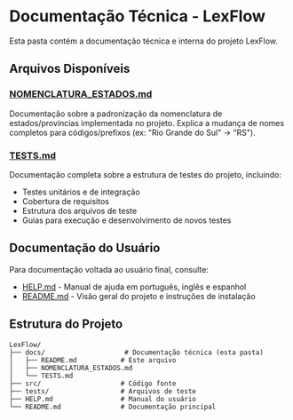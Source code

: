 # Documentação Técnica - LexFlow

Esta pasta contém a documentação técnica e interna do projeto LexFlow.

## Arquivos Disponíveis

### [NOMENCLATURA_ESTADOS.md](./NOMENCLATURA_ESTADOS.md)
Documentação sobre a padronização da nomenclatura de estados/províncias implementada no projeto. Explica a mudança de nomes completos para códigos/prefixos (ex: "Rio Grande do Sul" → "RS").

### [TESTS.md](./TESTS.md)
Documentação completa sobre a estrutura de testes do projeto, incluindo:
- Testes unitários e de integração
- Cobertura de requisitos
- Estrutura dos arquivos de teste
- Guias para execução e desenvolvimento de novos testes

## Documentação do Usuário

Para documentação voltada ao usuário final, consulte:
- [HELP.md](../HELP.md) - Manual de ajuda em português, inglês e espanhol
- [README.md](../README.md) - Visão geral do projeto e instruções de instalação

## Estrutura do Projeto

```
LexFlow/
├── docs/                    # Documentação técnica (esta pasta)
│   ├── README.md           # Este arquivo
│   ├── NOMENCLATURA_ESTADOS.md
│   └── TESTS.md
├── src/                    # Código fonte
├── tests/                  # Arquivos de teste
├── HELP.md                 # Manual do usuário
└── README.md               # Documentação principal
```